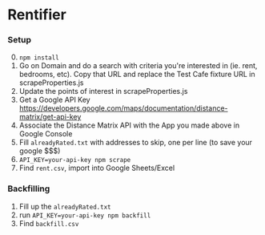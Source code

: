 # Rentifier
### Setup
0. `npm install`
1. Go on Domain and do a search with criteria you're interested in (ie. rent, bedrooms, etc). Copy that URL and replace the Test Cafe fixture URL in scrapeProperties.js
2. Update the points of interest in scrapeProperties.js
3. Get a Google API Key https://developers.google.com/maps/documentation/distance-matrix/get-api-key
4. Associate the Distance Matrix API with the App you made above in Google Console
5. Fill `alreadyRated.txt` with addresses to skip, one per line (to save your google $$$)
6. `API_KEY=your-api-key npm scrape`
7. Find `rent.csv`, import into Google Sheets/Excel

### Backfilling
1. Fill up the `alreadyRated.txt`
2. run `API_KEY=your-api-key npm backfill`
3. Find `backfill.csv`
